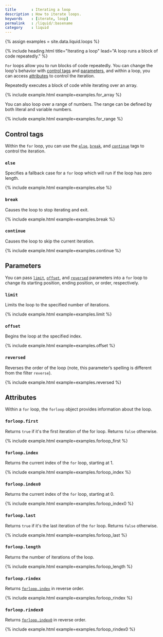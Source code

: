 ```yaml
---
title       : Iterating a loop
description : How to iterate loops.
keywords    : [iterate, loop]
permalink   : /liquid/:basename
category    : liquid
---
```


{% assign examples = site.data.liquid.loops %}

{% include heading.html title="Iterating a loop" lead="A loop runs a block of code repeatedly." %}

`For` loops allow you to run blocks of code repeatedly. You can change the loop's behavior with [control tags](#control-tags) and [parameters](#parameters), and within a loop, you can access [attributes](#attributes) to control the iteration.

Repeatedly executes a block of code while iterating over an array.

{% include example.html example=examples.for_array %}

You can also loop over a range of numbers. The range can be defined by both literal and variable numbers.

{% include example.html example=examples.for_range %}

## Control tags

Within the `for` loop, you can use the [`else`](#else), [`break`](#break), and [`continue`](#continue) tags to control the iteration.

### `else`

Specifies a fallback case for a `for` loop which will run if the loop has zero length.

{% include example.html example=examples.else %}

### `break`

Causes the loop to stop iterating and exit.

{% include example.html example=examples.break %}

### `continue`

Causes the loop to skip the current iteration.

{% include example.html example=examples.continue %}

## Parameters

You can pass [`limit`](#limit), [`offset`](#offset), and [`reversed`](#reversed) parameters into a `for` loop to change its starting position, ending position, or order, respectively.

### `limit`

Limits the loop to the specified number of iterations.

{% include example.html example=examples.limit %}

### `offset`

Begins the loop at the specified index.

{% include example.html example=examples.offset %}

### `reversed`

Reverses the order of the loop (note, this parameter’s spelling is different from the filter `reverse`).

{% include example.html example=examples.reversed %}

## Attributes

Within a `for` loop, the `forloop` object provides information about the loop.

### `forloop.first`

Returns `true` if it's the first iteration of the for loop. Returns `false` otherwise.

{% include example.html example=examples.forloop_first %}

### `forloop.index`

Returns the current index of the `for` loop, starting at 1.

{% include example.html example=examples.forloop_index %}

### `forloop.index0`

Returns the current index of the `for` loop, starting at 0.

{% include example.html example=examples.forloop_index0 %}

### `forloop.last`

Returns `true` if it's the last iteration of the `for` loop. Returns `false` otherwise.

{% include example.html example=examples.forloop_last %}

### `forloop.length`

Returns the number of iterations of the loop.

{% include example.html example=examples.forloop_length %}

### `forloop.rindex`

Returns [`forloop.index`](#forloopindex) in reverse order.

{% include example.html example=examples.forloop_rindex %}

### `forloop.rindex0`

Returns [`forloop.index0`](#forloopindex0) in reverse order.

{% include example.html example=examples.forloop_rindex0 %}
